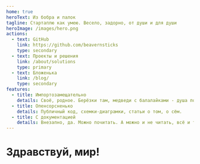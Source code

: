 ```yaml
---
home: true
heroText: Из бобра и палок
tagline: Стартаплю как умею. Весело, задорно, от души и для души
heroImage: /images/hero.png
actions:
  - text: GitHub
    link: https://github.com/beavernsticks
    type: secondary
  - text: Проекты и решения
    link: /about/solutions
    type: primary
  - text: Бложенька
    link: /blog/
    type: secondary
features:
  - title: Импортозамещательно
    details: Своё, родное. Берёзки там, медведи с балалайками - душа поёт, код течёт рекой.
  - title: Опенсорсненько
    details: Публичный код, схемки-диаграмки, статьи о том, о сём.
  - title: С документацией
    details: Внезапно, да. Можно почитать. А можно и не читать, всё и так понятно.
---
```

# Здравствуй, мир!
